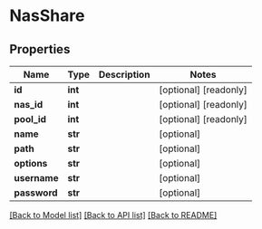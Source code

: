 # NasShare

## Properties
Name | Type | Description | Notes
------------ | ------------- | ------------- | -------------
**id** | **int** |  | [optional] [readonly] 
**nas_id** | **int** |  | [optional] [readonly] 
**pool_id** | **int** |  | [optional] [readonly] 
**name** | **str** |  | [optional] 
**path** | **str** |  | [optional] 
**options** | **str** |  | [optional] 
**username** | **str** |  | [optional] 
**password** | **str** |  | [optional] 

[[Back to Model list]](../README.md#documentation-for-models) [[Back to API list]](../README.md#documentation-for-api-endpoints) [[Back to README]](../README.md)


